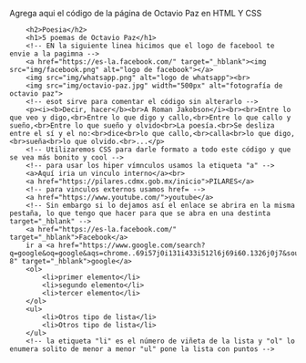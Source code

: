 Agrega aqui el código de la página de Octavio Paz en HTML Y CSS

        <h2>Poesia</h2>
        <h1>5 poemas de Octavio Paz</h1>
        <!-- EN la siguiente linea hicimos que el logo de facebool te envie a la pagimna -->
        <a href="https://es-la.facebook.com/" target="_hblank"><img src="img/facebook.png" alt="logo de facebook"></a>
        <img src="img/whatsapp.png" alt="logo de whatsapp"><br>
        <img src="img/octavio-paz.jpg" width="500px" alt="fotografía de octavio paz">
        <!-- esot sirve para comentar el código sin alterarlo -->
        <p><i><b>Decir, hacer</b><br>A Roman Jakobson</i><br><br>Entre lo que veo y digo,<br>Entre lo que digo y callo,<br>Entre lo que callo y sueño,<br>Entre lo que sueño y olvido<br>La poesía.<br>Se desliza entre el sí y el no:<br>dice<br>lo que callo,<br>calla<br>lo que digo,<br>sueña<br>lo que olvido.<br>...</p>
        <!-- Utilizaremos CSS para darle formato a todo este código y que se vea más bonito y cool -->
        <!-- para usar los hiper vímnculos usamos la etiqueta "a" -->
        <a>Aquí iria un vinculo interno</a><br>
        <a href="https://pilares.cdmx.gob.mx/inicio">PILARES</a>
        <!-- para vinculos externos usamos href= -->
        <a href="https://www.youtube.com/">youtube</a>
        <!-- Sin embargo si lo dejamos así el enlace se abrira en la misma pestaña, lo que tengo que hacer para que se abra en una destinta  target="_hblank" -->
        <a href="https://es-la.facebook.com/" target="_hblank">Facebook</a> 
        ir a <a href="https://www.google.com/search?q=google&oq=google&aqs=chrome..69i57j0i131i433i512l6j69i60.1326j0j7&sourceid=chrome&ie=UTF-8" target="_hblank">google</a>
        <ol>
            <li>primer elemento</li>
            <li>segundo elemento</li>
            <li>tercer elemento</li>
        </ol>
        <ul>
            <li>Otros tipo de lista</li>
            <li>Otros tipo de lista</li>
        </ul>
        <!-- la etiqueta "li" es el número de viñeta de la lista y "ol" lo enumera solito de menor a menor "ul" pone la lista con puntos -->
